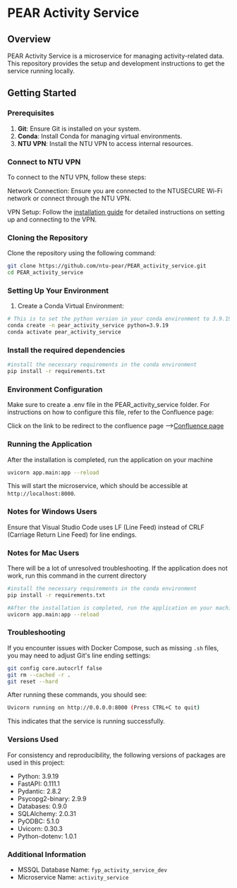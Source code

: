 # PEAR Activity Service

## Overview

PEAR Activity Service is a microservice for managing activity-related data. This repository provides the setup and development instructions to get the service running locally.

## Getting Started

### Prerequisites
1. **Git**: Ensure Git is installed on your system.
2. **Conda**: Install Conda for managing virtual environments.
3. **NTU VPN**: Install the NTU VPN to access internal resources.


### Connect to NTU VPN
To connect to the NTU VPN, follow these steps:

Network Connection: Ensure you are connected to the NTUSECURE Wi-Fi network or connect through the NTU VPN.

VPN Setup: Follow the [installation guide](https://fyppear.atlassian.net/wiki/spaces/FP/pages/129794049/Setup+Instructions+Developers) for detailed instructions on setting up and connecting to the VPN.

### Cloning the Repository
Clone the repository using the following command:

```bash
git clone https://github.com/ntu-pear/PEAR_activity_service.git
cd PEAR_activity_service
```

### Setting Up Your Environment
1. Create a Conda Virtual Environment:
```bash
# This is to set the python version in your conda environment to 3.9.19
conda create -n pear_activity_service python=3.9.19
conda activate pear_activity_service
```
### Install the required dependencies
```bash
#install the necessary requirements in the conda environment
pip install -r requirements.txt
```

### Environment Configuration
Make sure to create a .env file in the PEAR_activity_service folder. For instructions on how to configure this file, refer to the Confluence page:

Click on the link to be redirect to the confluence page -->[Confluence page](https://fyppear.atlassian.net/wiki/spaces/FP/pages/132939777/Environment+Configuration+-+.env+File)

### Running the Application 
After the installation is completed, run the application on your machine
```bash
uvicorn app.main:app --reload
```

This will start the microservice, which should be accessible at `http://localhost:8000`.

### Notes for Windows Users
Ensure that Visual Studio Code uses LF (Line Feed) instead of CRLF (Carriage Return Line Feed) for line endings.

### Notes for Mac Users
There will be a lot of unresolved troubleshooting. If the application does not work, run this command in the current directory
```bash
#install the necessary requirements in the conda environment
pip install -r requirements.txt

#After the installation is completed, run the application on your machine
uvicorn app.main:app --reload
```


### Troubleshooting
If you encounter issues with Docker Compose, such as missing `.sh` files, you may need to adjust Git's line ending settings:
```bash
git config core.autocrlf false
git rm --cached -r .
git reset --hard
```

After running these commands, you should see:
```bash
Uvicorn running on http://0.0.0.0:8000 (Press CTRL+C to quit)
```

This indicates that the service is running successfully.

### Versions Used
For consistency and reproducibility, the following versions of packages are used in this project:

- Python: 3.9.19
- FastAPI: 0.111.1
- Pydantic: 2.8.2
- Psycopg2-binary: 2.9.9
- Databases: 0.9.0
- SQLAlchemy: 2.0.31
- PyODBC: 5.1.0
- Uvicorn: 0.30.3
- Python-dotenv: 1.0.1

### Additional Information

- MSSQL Database Name: `fyp_activity_service_dev`
- Microservice Name: `activity_service`